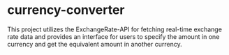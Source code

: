 # currency-converter
This project utilizes the ExchangeRate-API for fetching real-time exchange rate data and provides an interface for users to specify the amount in one currency and get the equivalent amount in another currency.
